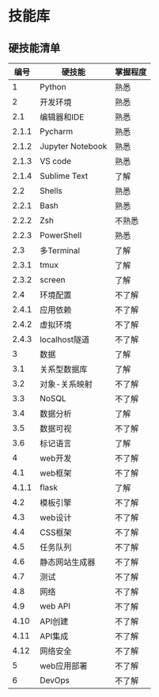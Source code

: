 # 技能库
## 硬技能清单

| 编号 | 硬技能 | 掌握程度 |
| --- | --- | --- |
| 1 | Python | 熟悉 |
| 2 | 开发环境 | 熟悉 |
| 2.1 | 编辑器和IDE | 熟悉 |
| 2.1.1 | Pycharm | 熟悉 |
| 2.1.2 | Jupyter Notebook | 熟悉 |
| 2.1.3 | VS code | 熟悉 |
| 2.1.4 | Sublime Text | 了解 |
| 2.2 | Shells | 熟悉 |
| 2.2.1 | Bash | 熟悉 |
| 2.2.2 | Zsh | 不熟悉 |
| 2.2.3 | PowerShell | 熟悉 |
| 2.3 | 多Terminal | 了解 |
| 2.3.1 | tmux | 了解 |
| 2.3.2 | screen | 了解 |
| 2.4 | 环境配置 | 不了解 |
| 2.4.1 | 应用依赖 | 不了解 |
| 2.4.2 | 虚拟环境 | 不了解 |
| 2.4.3 | localhost隧道 | 不了解 |
| 3 | 数据 | 了解 |
| 3.1 | 关系型数据库 | 了解 |
| 3.2 | 对象-关系映射 | 不了解 |
| 3.3 | NoSQL | 不了解 |
| 3.4 | 数据分析 | 了解 |
| 3.5 | 数据可视 | 不了解 |
| 3.6 | 标记语言 | 了解 |
| 4 | web开发 | 不了解 |
| 4.1 | web框架 | 不了解 |
| 4.1.1 | flask | 了解 |
| 4.2 | 模板引擎 | 不了解 |
| 4.3 | web设计 | 不了解 |
| 4.4 | CSS框架 | 不了解 |
| 4.5 | 任务队列 | 不了解 |
| 4.6 | 静态网站生成器 | 不了解 |
| 4.7 | 测试 | 不了解 |
| 4.8 | 网络 | 不了解 |
| 4.9 | web API | 不了解 |
| 4.10 | API创建 | 不了解 |
| 4.11 | API集成 | 不了解 |
| 4.12 | 网络安全 | 不了解 |
| 5 | web应用部署 | 不了解 |
| 6 | DevOps | 不了解 |
